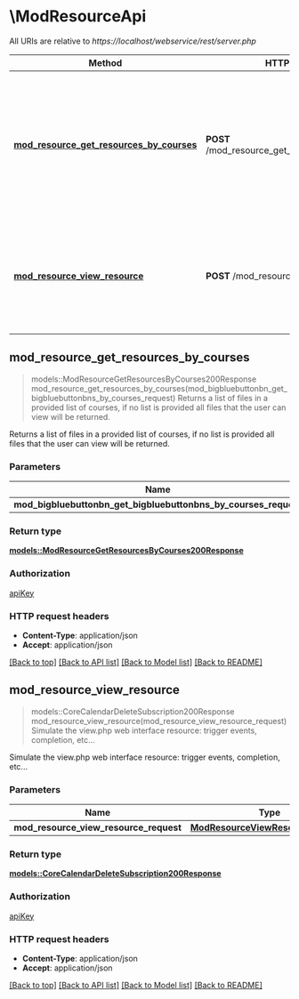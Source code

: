 # \ModResourceApi

All URIs are relative to *https://localhost/webservice/rest/server.php*

Method | HTTP request | Description
------------- | ------------- | -------------
[**mod_resource_get_resources_by_courses**](ModResourceApi.md#mod_resource_get_resources_by_courses) | **POST** /mod_resource_get_resources_by_courses | Returns a list of files in a provided list of courses, if no list is provided all files that                             the user can view will be returned.
[**mod_resource_view_resource**](ModResourceApi.md#mod_resource_view_resource) | **POST** /mod_resource_view_resource | Simulate the view.php web interface resource: trigger events, completion, etc...



## mod_resource_get_resources_by_courses

> models::ModResourceGetResourcesByCourses200Response mod_resource_get_resources_by_courses(mod_bigbluebuttonbn_get_bigbluebuttonbns_by_courses_request)
Returns a list of files in a provided list of courses, if no list is provided all files that                             the user can view will be returned.

Returns a list of files in a provided list of courses, if no list is provided all files that                             the user can view will be returned.

### Parameters


Name | Type | Description  | Required | Notes
------------- | ------------- | ------------- | ------------- | -------------
**mod_bigbluebuttonbn_get_bigbluebuttonbns_by_courses_request** | [**ModBigbluebuttonbnGetBigbluebuttonbnsByCoursesRequest**](ModBigbluebuttonbnGetBigbluebuttonbnsByCoursesRequest.md) |  | [required] |

### Return type

[**models::ModResourceGetResourcesByCourses200Response**](mod_resource_get_resources_by_courses_200_response.md)

### Authorization

[apiKey](../README.md#apiKey)

### HTTP request headers

- **Content-Type**: application/json
- **Accept**: application/json

[[Back to top]](#) [[Back to API list]](../README.md#documentation-for-api-endpoints) [[Back to Model list]](../README.md#documentation-for-models) [[Back to README]](../README.md)


## mod_resource_view_resource

> models::CoreCalendarDeleteSubscription200Response mod_resource_view_resource(mod_resource_view_resource_request)
Simulate the view.php web interface resource: trigger events, completion, etc...

Simulate the view.php web interface resource: trigger events, completion, etc...

### Parameters


Name | Type | Description  | Required | Notes
------------- | ------------- | ------------- | ------------- | -------------
**mod_resource_view_resource_request** | [**ModResourceViewResourceRequest**](ModResourceViewResourceRequest.md) |  | [required] |

### Return type

[**models::CoreCalendarDeleteSubscription200Response**](core_calendar_delete_subscription_200_response.md)

### Authorization

[apiKey](../README.md#apiKey)

### HTTP request headers

- **Content-Type**: application/json
- **Accept**: application/json

[[Back to top]](#) [[Back to API list]](../README.md#documentation-for-api-endpoints) [[Back to Model list]](../README.md#documentation-for-models) [[Back to README]](../README.md)

